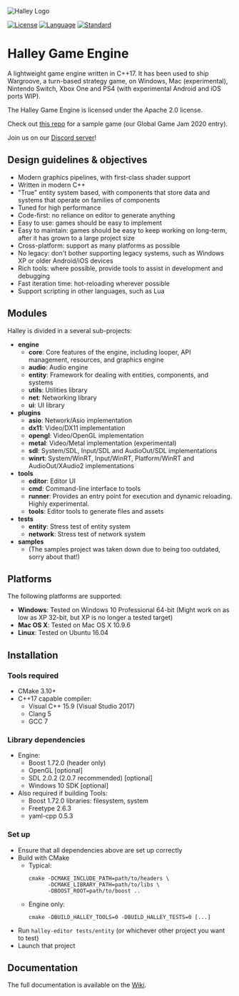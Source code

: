 ![Halley Logo](http://higherorderfun.com/stuff/halley/halley_scarlet.png)

[![License](https://img.shields.io/badge/license-Apache%202.0-brightgreen.svg)](https://en.wikipedia.org/wiki/C%2B%2B14)
[![Language](https://img.shields.io/badge/language-C++-blue.svg)](https://isocpp.org/)
[![Standard](https://img.shields.io/badge/c%2B%2B-17-blue.svg)](https://en.wikipedia.org/wiki/C%2B%2B17)

# Halley Game Engine
A lightweight game engine written in C++17. It has been used to ship Wargroove, a turn-based strategy game, on Windows, Mac (experimental), Nintendo Switch, Xbox One and PS4 (with experimental Android and iOS ports WIP).

The Halley Game Engine is licensed under the Apache 2.0 license.

Check out [this repo](https://github.com/amzeratul/ggj20) for a sample game (our Global Game Jam 2020 entry).

Join us on our [Discord server](https://discord.gg/T7qQqQJ)!

## Design guidelines & objectives
* Modern graphics pipelines, with first-class shader support
* Written in modern C++
* "True" entity system based, with components that store data and systems that operate on families of components
* Tuned for high performance
* Code-first: no reliance on editor to generate anything
* Easy to use: games should be easy to implement
* Easy to maintain: games should be easy to keep working on long-term, after it has grown to a large project size
* Cross-platform: support as many platforms as possible
* No legacy: don't bother supporting legacy systems, such as Windows XP or older Android/iOS devices
* Rich tools: where possible, provide tools to assist in development and debugging
* Fast iteration time: hot-reloading wherever possible
* Support scripting in other languages, such as Lua

## Modules
Halley is divided in a several sub-projects:
* **engine**
  * **core**: Core features of the engine, including looper, API management, resources, and graphics engine
  * **audio**: Audio engine
  * **entity**: Framework for dealing with entities, components, and systems
  * **utils**: Utilities library
  * **net**: Networking library
  * **ui**: UI library
* **plugins**
  * **asio**: Network/Asio implementation
  * **dx11**: Video/DX11 implementation
  * **opengl**: Video/OpenGL implementation
  * **metal**: Video/Metal implementation (experimental)
  * **sdl**: System/SDL, Input/SDL and AudioOut/SDL implementations
  * **winrt**: System/WinRT, Input/WinRT, Platform/WinRT and AudioOut/XAudio2 implementations
* **tools**
  * **editor**: Editor UI
  * **cmd**: Command-line interface to tools
  * **runner**: Provides an entry point for execution and dynamic reloading. Highly experimental.
  * **tools**: Editor tools to generate files and assets
* **tests**
  * **entity**: Stress test of entity system
  * **network**: Stress test of network system
* **samples**
  * (The samples project was taken down due to being too outdated, sorry about that!)

## Platforms
The following platforms are supported:
* **Windows**: Tested on Windows 10 Professional 64-bit (Might work on as low as XP 32-bit, but XP is no longer a tested target)
* **Mac OS X**: Tested on Mac OS X 10.9.6
* **Linux**: Tested on Ubuntu 16.04

## Installation

### Tools required
* CMake 3.10+
* C++17 capable compiler:
  * Visual C++ 15.9 (Visual Studio 2017)
  * Clang 5
  * GCC 7

### Library dependencies
* Engine:
  * Boost 1.72.0 (header only)
  * OpenGL [optional]
  * SDL 2.0.2 (2.0.7 recommended) [optional]
  * Windows 10 SDK [optional]
* Also required if building Tools:
  * Boost 1.72.0 libraries: filesystem, system
  * Freetype 2.6.3
  * yaml-cpp 0.5.3

### Set up
* Ensure that all dependencies above are set up correctly
* Build with CMake
  * Typical:  
     ```
     cmake -DCMAKE_INCLUDE_PATH=path/to/headers \
           -DCMAKE_LIBRARY_PATH=path/to/libs \
           -DBOOST_ROOT=path/to/boost ..
     ```
  * Engine only:
    ```
    cmake -DBUILD_HALLEY_TOOLS=0 -DBUILD_HALLEY_TESTS=0 [...]
    ```
* Run `halley-editor tests/entity` (or whichever other project you want to test)
* Launch that project

## Documentation
The full documentation is available on the [Wiki](https://github.com/amzeratul/halley/wiki).
